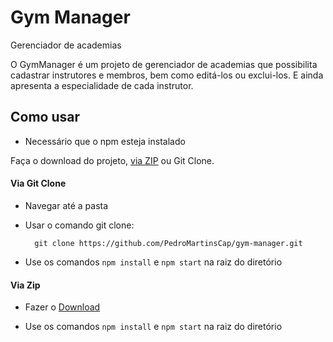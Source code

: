# Gym Manager

Gerenciador de academias

O GymManager é um projeto de gerenciador de academias que possibilita cadastrar instrutores e membros, bem como editá-los ou exclui-los. E ainda apresenta a especialidade de cada instrutor.

## Como usar

* Necessário que o npm esteja instalado

Faça o download do projeto, [via ZIP](https://github.com/PedroMartinsCap/gym-manager/archive/master.zip) ou Git Clone.

#### Via Git Clone

* Navegar até a pasta

* Usar o comando git clone:

  ```
    git clone https://github.com/PedroMartinsCap/gym-manager.git
  ```
* Use os comandos ```npm install``` e ```npm start``` na raiz do diretório

#### Via Zip

* Fazer o [Download](https://github.com/PedroMartinsCap/gym-manager/archive/master.zip)
  
* Use os comandos ```npm install``` e ```npm start``` na raiz do diretório